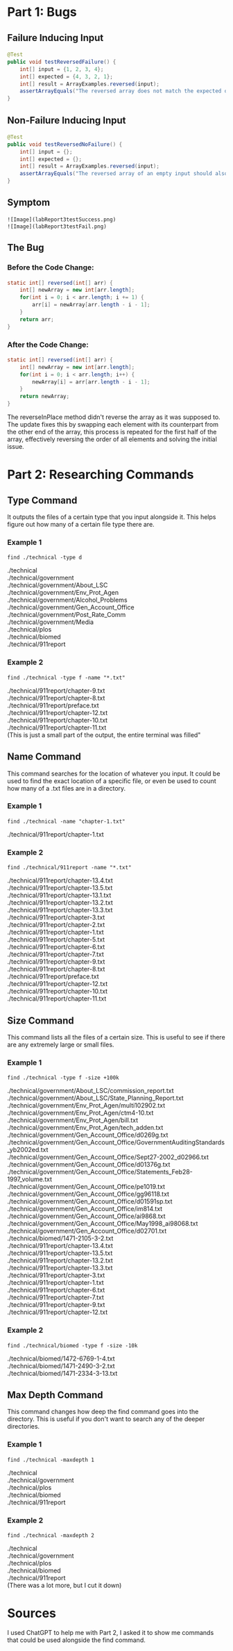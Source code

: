 # Part 1: Bugs
  ## Failure Inducing Input
```java
@Test
public void testReversedFailure() {
    int[] input = {1, 2, 3, 4};
    int[] expected = {4, 3, 2, 1};
    int[] result = ArrayExamples.reversed(input);
    assertArrayEquals("The reversed array does not match the expected output", expected, result);
}
```

 

  ## Non-Failure Inducing Input
```java
@Test
public void testReversedNoFailure() {
    int[] input = {};
    int[] expected = {};
    int[] result = ArrayExamples.reversed(input);
    assertArrayEquals("The reversed array of an empty input should also be empty", expected, result);
}
```


  ## Symptom
    ![Image](labReport3testSuccess.png)
    ![Image](labReport3testFail.png)

  ## The Bug
    
### Before the Code Change:


```java
static int[] reversed(int[] arr) {
    int[] newArray = new int[arr.length];
    for(int i = 0; i < arr.length; i += 1) {
        arr[i] = newArray[arr.length - i - 1];
    }
    return arr;
}
```



  ### After the Code Change:


```java
static int[] reversed(int[] arr) {
    int[] newArray = new int[arr.length];
    for(int i = 0; i < arr.length; i++) {
        newArray[i] = arr[arr.length - i - 1];
    }
    return newArray;
}
```

The reverseInPlace method didn't reverse the array as it was supposed to. The update fixes this by swapping each element with its counterpart from the other end of the array, this process is repeated for the first half of the array, effectively reversing the order of all elements and solving the initial issue.

# Part 2: Researching Commands
  ## Type Command
  It outputs the files of a certain type that you input alongside it. This helps figure out how many of a certain file type there are. 
   ### Example 1
  ```
find ./technical -type d
```

./technical  
./technical/government  
./technical/government/About_LSC  
./technical/government/Env_Prot_Agen  
./technical/government/Alcohol_Problems  
./technical/government/Gen_Account_Office  
./technical/government/Post_Rate_Comm  
./technical/government/Media  
./technical/plos  
./technical/biomed  
./technical/911report  

   ### Example 2
   ```
find ./technical -type f -name "*.txt"
```
./technical/911report/chapter-9.txt   
./technical/911report/chapter-8.txt  
./technical/911report/preface.txt  
./technical/911report/chapter-12.txt  
./technical/911report/chapter-10.txt  
./technical/911report/chapter-11.txt  
(This is just a small part of the output, the entire terminal was filled"
  
  ## Name Command 
  This command searches for the location of whatever you input. It could be used to find the exact location of a specific file, or even be used to count how many of a .txt files are in a directory.
   ### Example 1
   ```
find ./technical -name "chapter-1.txt"
```
./technical/911report/chapter-1.txt

   ### Example 2
   ```
find ./technical/911report -name "*.txt"
```
./technical/911report/chapter-13.4.txt    
./technical/911report/chapter-13.5.txt   
./technical/911report/chapter-13.1.txt      
./technical/911report/chapter-13.2.txt    
./technical/911report/chapter-13.3.txt    
./technical/911report/chapter-3.txt    
./technical/911report/chapter-2.txt      
./technical/911report/chapter-1.txt    
./technical/911report/chapter-5.txt    
./technical/911report/chapter-6.txt   
./technical/911report/chapter-7.txt    
./technical/911report/chapter-9.txt    
./technical/911report/chapter-8.txt    
./technical/911report/preface.txt    
./technical/911report/chapter-12.txt    
./technical/911report/chapter-10.txt    
./technical/911report/chapter-11.txt    
  
  ## Size Command  
  This command lists all the files of a certain size. This is useful to see if there are any extremely large or small files.
   ### Example 1
```
find ./technical -type f -size +100k
```
./technical/government/About_LSC/commission_report.txt  
./technical/government/About_LSC/State_Planning_Report.txt  
./technical/government/Env_Prot_Agen/multi102902.txt  
./technical/government/Env_Prot_Agen/ctm4-10.txt  
./technical/government/Env_Prot_Agen/bill.txt  
./technical/government/Env_Prot_Agen/tech_adden.txt  
./technical/government/Gen_Account_Office/d0269g.txt  
./technical/government/Gen_Account_Office/GovernmentAuditingStandards_yb2002ed.txt  
./technical/government/Gen_Account_Office/Sept27-2002_d02966.txt  
./technical/government/Gen_Account_Office/d01376g.txt  
./technical/government/Gen_Account_Office/Statements_Feb28-1997_volume.txt  
./technical/government/Gen_Account_Office/pe1019.txt  
./technical/government/Gen_Account_Office/gg96118.txt  
./technical/government/Gen_Account_Office/d01591sp.txt  
./technical/government/Gen_Account_Office/im814.txt  
./technical/government/Gen_Account_Office/ai9868.txt  
./technical/government/Gen_Account_Office/May1998_ai98068.txt  
./technical/government/Gen_Account_Office/d02701.txt  
./technical/biomed/1471-2105-3-2.txt  
./technical/911report/chapter-13.4.txt  
./technical/911report/chapter-13.5.txt  
./technical/911report/chapter-13.2.txt  
./technical/911report/chapter-13.3.txt  
./technical/911report/chapter-3.txt  
./technical/911report/chapter-1.txt  
./technical/911report/chapter-6.txt  
./technical/911report/chapter-7.txt  
./technical/911report/chapter-9.txt  
./technical/911report/chapter-12.txt  
   ### Example 2
```
find ./technical/biomed -type f -size -10k
```
./technical/biomed/1472-6769-1-4.txt  
./technical/biomed/1471-2490-3-2.txt  
./technical/biomed/1471-2334-3-13.txt  
  ## Max Depth Command  
  This command changes how deep the find command goes into the directory. This is useful if you don't want to search any of the deeper directories. 
   ### Example 1
   ```
find ./technical -maxdepth 1
```
./technical  
./technical/government  
./technical/plos  
./technical/biomed  
./technical/911report  

   ### Example 2
   ```
find ./technical -maxdepth 2
```
./technical  
./technical/government  
./technical/plos   
./technical/biomed  
./technical/911report  
(There was a lot more, but I cut it down)

# Sources
I used ChatGPT to help me with Part 2, I asked it to show me commands that could be used alongside the find command. 
